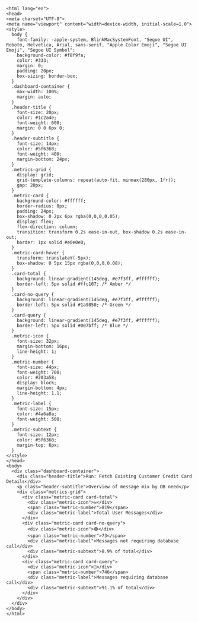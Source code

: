 
    <html lang="en">
    <head>
    <meta charset="UTF-8">
    <meta name="viewport" content="width=device-width, initial-scale=1.0">
    <style>
      body {
        font-family: -apple-system, BlinkMacSystemFont, "Segoe UI", Roboto, Helvetica, Arial, sans-serif, "Apple Color Emoji", "Segoe UI Emoji", "Segoe UI Symbol";
        background-color: #f8f9fa;
        color: #333;
        margin: 0;
        padding: 20px;
        box-sizing: border-box;
      }
      .dashboard-container {
        max-width: 100%;
        margin: auto;
      }
      .header-title {
        font-size: 20px;
        color: #1c2a4e;
        font-weight: 600;
        margin: 0 0 6px 0;
      }
      .header-subtitle {
        font-size: 14px;
        color: #5f6368;
        font-weight: 400;
        margin-bottom: 24px;
      }
      .metrics-grid {
        display: grid;
        grid-template-columns: repeat(auto-fit, minmax(280px, 1fr));
        gap: 20px;
      }
      .metric-card {
        background-color: #ffffff;
        border-radius: 8px;
        padding: 24px;
        box-shadow: 0 2px 6px rgba(0,0,0,0.05);
        display: flex;
        flex-direction: column;
        transition: transform 0.2s ease-in-out, box-shadow 0.2s ease-in-out;
        border: 1px solid #e0e0e0;
      }
      .metric-card:hover {
        transform: translateY(-5px);
        box-shadow: 0 5px 15px rgba(0,0,0,0.08);
      }
      .card-total {
        background: linear-gradient(145deg, #e7f3ff, #ffffff);
        border-left: 5px solid #ffc107; /* Amber */
      }
      .card-no-query {
        background: linear-gradient(145deg, #e7f3ff, #ffffff);
        border-left: 5px solid #1a9850; /* Green */
      }
      .card-query {
        background: linear-gradient(145deg, #e7f3ff, #ffffff);
        border-left: 5px solid #007bff; /* Blue */
      }
      .metric-icon {
        font-size: 32px;
        margin-bottom: 16px;
        line-height: 1;
      }
      .metric-number {
        font-size: 44px;
        font-weight: 700;
        color: #203a58;
        display: block;
        margin-bottom: 4px;
        line-height: 1.1;
      }
      .metric-label {
        font-size: 15px;
        color: #4a6a8a;
        font-weight: 500;
      }
      .metric-subtext {
        font-size: 12px;
        color: #5f6368;
        margin-top: 6px;
      }
    </style>
    </head>
    <body>
      <div class="dashboard-container">
        <div class="header-title">Run: Fetch Existing Customer Credit Card Details</div>
        <p class="header-subtitle">Overview of message mix by DB need</p>
        <div class="metrics-grid">
          <div class="metric-card card-total">
            <div class="metric-icon">✉️</div>
            <span class="metric-number">819</span>
            <div class="metric-label">Total User Messages</div>
          </div>
          <div class="metric-card card-no-query">
            <div class="metric-icon">🟢</div>
            <span class="metric-number">73</span>
            <div class="metric-label">Messages not requiring database call</div>
            <div class="metric-subtext">8.9% of total</div>
          </div>
          <div class="metric-card card-query">
            <div class="metric-icon">📂</div>
            <span class="metric-number">746</span>
            <div class="metric-label">Messages requiring database call</div>
            <div class="metric-subtext">91.1% of total</div>
          </div>
        </div>
      </div>
    </body>
    </html>
    